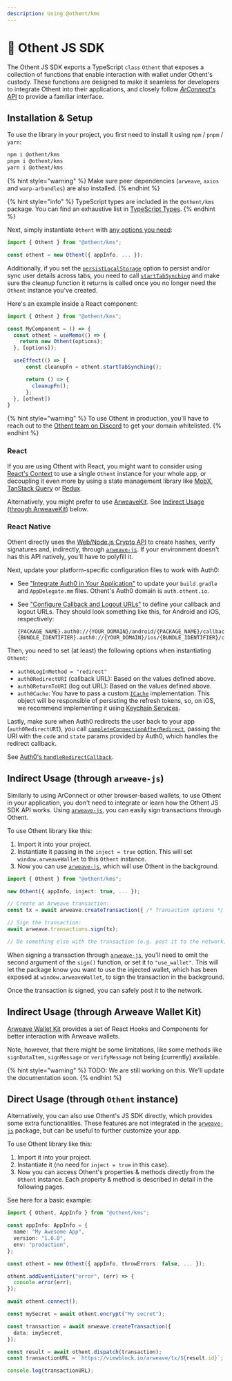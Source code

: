 ```yaml
---
description: Using @othent/kms
---
```


# 🥪 Othent JS SDK

The Othent JS SDK exports a TypeScript `class` `Othent` that exposes a collection of functions that enable interaction
with wallet under Othent's custody. These functions are designed to make it seamless for developers to integrate Othent
into their applications, and closely follow [_ArConnect_'s API](https://docs.arconnect.io/) to provide a familiar
interface.

## Installation & Setup

To use the library in your project, you first need to install it using `npm` / `pnpm` / `yarn`:

```bash
npm i @othent/kms
pnpm i @othent/kms
yarn i @othent/kms
```

{% hint style="warning" %}
Make sure peer dependencies (`arweave`, `axios` and `warp-arbundles`) are also installed.
{% endhint %}

{% hint style="info" %}
TypeScript types are included in the `@othent/kms` package. You can find an exhaustive list in
[TypeScript Types](./typescript-types.md).
{% endhint %}

Next, simply instantiate `Othent` with [any options you need](./constructor.md):

```ts
import { Othent } from "@othent/kms";

const othent = new Othent({ appInfo, ... });
```

Additionally, if you set the [`persistLocalStorage`](./constructor.md#persistlocalstorage-boolean--othentstoragekey)
option to persist and/or sync user details across tabs, you need to call [`startTabSynching`](./start-tab-synching.md)
and make sure the cleanup function it returns is called once you no longer need the `Othent` instance you've created.

Here's an example inside a React component:

```ts
import { Othent } from "@othent/kms";

const MyComponent = () => {
  const othent = useMemo(() => {
    return new Othent(options);
  }, [options]);

  useEffect(() => {
      const cleanupFn = othent.startTabSynching();

      return () => {
        cleanupFn();
      };
  }, [othent])
}
```

{% hint style="warning" %}
To use Othent in production, you'll have to reach out to the [Othent team on Discord](https://discord.gg/gWDmJep5)
to get your domain whitelisted.
{% endhint %}

### React

If you are using Othent with React, you might want to consider using
[React's Context](https://react.dev/learn/passing-data-deeply-with-context) to use a single `Othent` instance for your
whole app, or decoupling it even more by using a state management library like [MobX](https://mobx.js.org/README.html),
[TanStack Query](https://tanstack.com/query/latest) or [Redux](https://redux.js.org/). 

Alternatively, you might prefer to use [ArweaveKit](https://docs.arweavekit.com/wallets/wallet-kit). See
[Indirect Usage (through ArweaveKit)](#indirect-usage-through-arweavekit) below.

### React Native

Othent directly uses the [Web/Node.js Crypto API](https://developer.mozilla.org/en-US/docs/Web/API/Crypto) to create
hashes, verify signatures and, indirectly, through [`arweave-js`](https://github.com/ArweaveTeam/arweave-js). If your
environment doesn't has this API natively, you'll have to polyfill it.

Next, update your platform-specific configuration files to work with Auth0:

- See ["Integrate Auth0 in Your Application"](https://auth0.com/docs/quickstart/native/react-native/00-login#integrate-auth0-in-your-application)
  to update your `build.gradle` and `AppDelegate.mm` files. Othent's Auth0 domain is `auth.othent.io`.

- See ["Configure Callback and Logout URLs"](https://auth0.com/docs/quickstart/native/react-native/00-login#configure-callback-and-logout-urls)
  to define your callback and logout URLs. They should look something like this, for Android and iOS, respectively:

      {PACKAGE_NAME}.auth0://{YOUR_DOMAIN}/android/{PACKAGE_NAME}/callback
      {BUNDLE_IDENTIFIER}.auth0://{YOUR_DOMAIN}/ios/{BUNDLE_IDENTIFIER}/callback
  
Then, you need to set (at least) the following options when instantiating `Othent`:

- `auth0LogInMethod = "redirect"`
- `auth0RedirectURI` (callback URL): Based on the values defined above.
- `auth0ReturnToURI` (log out URL): Based on the values defined above.
- `auth0Cache`: You have to pass a custom [`ICache`](https://auth0.github.io/auth0-spa-js/interfaces/ICache.html)
  implementation. This object will be responsible of persisting the refresh tokens, so, on iOS, we recommend
  implementing it using [Keychain Services](https://developer.apple.com/documentation/security/keychain_services/).

Lastly, make sure when Auth0 redirects the user back to your app (`auth0RedirectURI`), you call
[`completeConnectionAfterRedirect`](./complete-connection-after-redirect.md), passing the URI with the `code` and
`state` params provided by Auth0, which handles the redirect callback.

See [Auth0's `handleRedirectCallback`](https://auth0.github.io/auth0-spa-js/classes/Auth0Client.html#handleRedirectCallback).

## Indirect Usage (through `arweave-js`)

Similarly to using ArConnect or other browser-based wallets, to use Othent in your application, you don't need to
integrate or learn how the Othent JS SDK API works. Using [`arweave-js`](https://npmjs.com/arweave), you can easily sign
transactions through Othent.

To use Othent library like this:

  1. Import it into your project.
  2. Instantiate it passing in the `inject = true` option. This will set `window.arweaveWallet` to this `Othent`
     instance.
  3. Now you can use [`arweave-js`](https://npmjs.com/arweave), which will use Othent in the background.

```ts
import { Othent } from "@othent/kms";

new Othent({ appInfo, inject: true, ... });

// Create an Arweave transaction:
const tx = await arweave.createTransaction({ /* Transaction options */ });

// Sign the transaction:
await arweave.transactions.sign(tx);

// Do something else with the transaction (e.g. post it to the network).
```

When signing a transaction through [`arweave-js`](https://npmjs.com/arweave), you'll need to omit the second argument of
the `sign()` function, or set it to `"use_wallet"`. This will let the package know you want to use the injected wallet,
which has been exposed at `window.arweaveWallet`, to sign the transaction in the background.

Once the transaction is signed, you can safely post it to the network.

## Indirect Usage (through Arweave Wallet Kit)

[Arweave Wallet Kit](https://docs.arweavekit.com/wallets/wallet-kit) provides a set of React Hooks and Components for
better interaction with Arweave wallets.

Note, however, that there might be some limitations, like some methods like `signDataItem`, `signMessage` or
`verifyMessage` not being (currently) available.

{% hint style="warning" %}
TODO: We are still working on this. We'll update the documentation soon.
{% endhint %}

## Direct Usage (through `Othent` instance)

Alternatively, you can also use Othent's JS SDK directly, which provides some extra functionalities. These features are
not integrated in the [`arweave-js`](https://npmjs.com/arweave) package, but can be useful to further customize your
app.

To use Othent library like this:

  1. Import it into your project.
  2. Instantiate it (no need for `inject = true` in this case).
  3. Now you can access Othent's properties & methods directly from the `Othent` instance. Each property & method is
  described in detail in the following pages.

See here for a basic example:

```ts
import { Othent, AppInfo } from "@othent/kms";

const appInfo: AppInfo = {
  name: "My Awesome App",
  version: "1.0.0",
  env: "production",
};

const othent = new Othent({ appInfo, throwErrors: false, ... });

othent.addEventLister("error", (err) => {
  console.error(err);
});

await othent.connect();

const mySecret = await othent.encrypt("My secret");

const transaction = await arweave.createTransaction({
  data: imySecret,
});

const result = await othent.dispatch(transaction);
const transactionURL = `https://viewblock.io/arweave/tx/${result.id}`;

console.log(transactionURL);
```